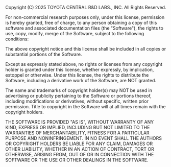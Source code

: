 Copyright (C) 2025 TOYOTA CENTRAL R&D LABS., INC. All Rights Reserved.

For non-commercial research purposes only, under this license, permission
is hereby granted, free of charge, to any person obtaining a copy of this
software and associated documentation files (the "Software"), the rights
to use, copy, modify, merge of the Software, subject to the following
conditions:

The above copyright notice and this license shall be included in all
copies or substantial portions of the Software.

Except as expressly stated above, no rights or licenses from any copyright
holder is granted under this license, whether expressly, by implication,
estoppel or otherwise.
Under this license, the rights to distribute the Software, including a
derivative work of the Software, are NOT granted.

The name and trademarks of copyright holder(s) may NOT be used in
advertising or publicity pertaining to the Software or portions thereof,
including modifications or derivatives, without specific, written prior
permission. Title to copyright in the Software will at all times remain
with the copyright holders.

THE SOFTWARE IS PROVIDED "AS IS", WITHOUT WARRANTY OF ANY KIND, EXPRESS OR
IMPLIED, INCLUDING BUT NOT LIMITED TO THE WARRANTIES OF MERCHANTABILITY,
FITNESS FOR A PARTICULAR PURPOSE AND NONINFRINGEMENT. IN NO EVENT SHALL THE
AUTHORS OR COPYRIGHT HOLDERS BE LIABLE FOR ANY CLAIM, DAMAGES OR OTHER 
LIABILITY, WHETHER IN AN ACTION OF CONTRACT, TORT OR OTHERWISE, ARISING FROM,
OUT OF OR IN CONNECTION WITH THE SOFTWARE OR THE USE OR OTHER DEALINGS IN
THE SOFTWARE.